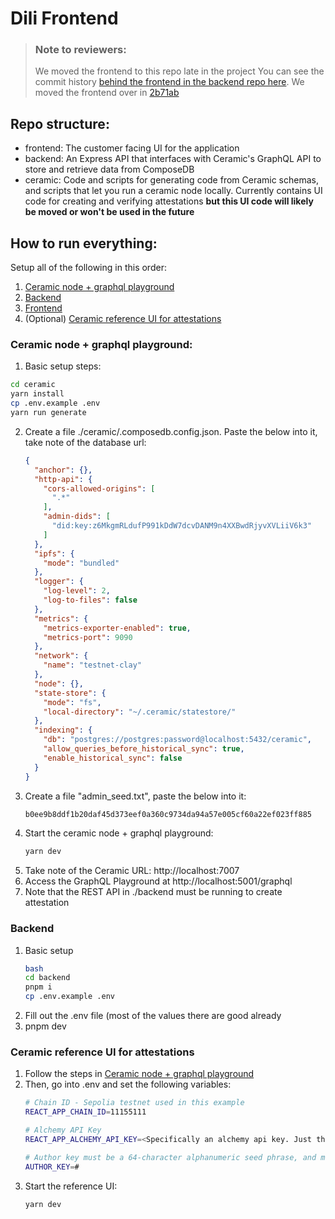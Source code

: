 # Dili Frontend

> ### Note to reviewers: 
> We moved the frontend to this repo late in the project
> You can see the commit history [behind the frontend in the backend repo here](https://github.com/JidoTaikaSuru/decentralized-linkedin/commit/2b71abe47841900b10881791c649450364a5d5b2). 
> We moved the frontend over in [2b71ab](https://github.com/JidoTaikaSuru/decentralized-linkedin/commit/2b71abe47841900b10881791c649450364a5d5b2)

## Repo structure:
* frontend: The customer facing UI for the application
* backend: An Express API that interfaces with Ceramic's GraphQL API to store and retrieve data from ComposeDB
* ceramic: Code and scripts for generating code from Ceramic schemas, and scripts that let you run a ceramic node locally. Currently contains UI code for creating and verifying attestations **but this UI code will likely be moved or won't be used in the future**

## How to run everything:

Setup all of the following in this order:
1. [Ceramic node + graphql playground](#ceramic-node--graphql-playground)
2. [Backend](#backend)
3. [Frontend](#frontend)
4. (Optional) [Ceramic reference UI for attestations](#ceramic-reference-ui-for-attestations)

### Ceramic node + graphql playground:
1. Basic setup steps:
```bash
cd ceramic
yarn install
cp .env.example .env
yarn run generate
```
2. Create a file ./ceramic/.composedb.config.json. Paste the below into it, take note of the database url:
    ```json
    {
      "anchor": {},
      "http-api": {
        "cors-allowed-origins": [
          ".*"
        ],
        "admin-dids": [
          "did:key:z6MkgmRLdufP991kDdW7dcvDANM9n4XXBwdRjyvXVLiiV6k3"
        ]
      },
      "ipfs": {
        "mode": "bundled"
      },
      "logger": {
        "log-level": 2,
        "log-to-files": false
      },
      "metrics": {
        "metrics-exporter-enabled": true,
        "metrics-port": 9090
      },
      "network": {
        "name": "testnet-clay"
      },
      "node": {},
      "state-store": {
        "mode": "fs",
        "local-directory": "~/.ceramic/statestore/"
      },
      "indexing": {
        "db": "postgres://postgres:password@localhost:5432/ceramic",
        "allow_queries_before_historical_sync": true,
        "enable_historical_sync": false
      }
    }
    ```
2. Create a file "admin_seed.txt", paste the below into it:
    ```bash
    b0ee9b8ddf1b20daf45d373eef0a360c9734da94a57e005cf60a22ef023ff885
    ````
2. Start the ceramic node + graphql playground:
    ```bash
    yarn dev
    ```
3. Take note of the Ceramic URL: http://localhost:7007
4. Access the GraphQL Playground at http://localhost:5001/graphql
5. Note that the REST API in ./backend must be running to create attestation

### Backend 
1. Basic setup
    ```bash
    bash
    cd backend
    pnpm i
    cp .env.example .env
    ```
2. Fill out the .env file (most of the values there are good already
3. pnpm dev

### Ceramic reference UI for attestations
1. Follow the steps in [Ceramic node + graphql playground](#ceramic-node--graphql-playground)
2. Then, go into .env and set the following variables:
    ```bash
    # Chain ID - Sepolia testnet used in this example
    REACT_APP_CHAIN_ID=11155111
    
    # Alchemy API Key
    REACT_APP_ALCHEMY_API_KEY=<Specifically an alchemy api key. Just the key, no url>
    
    # Author key must be a 64-character alphanumeric seed phrase, and must be DIFFERENT from the one generated in admin_seeed.txt
    AUTHOR_KEY=#
    ```
3. Start the reference UI:
    ```bash
    yarn dev
    ```

